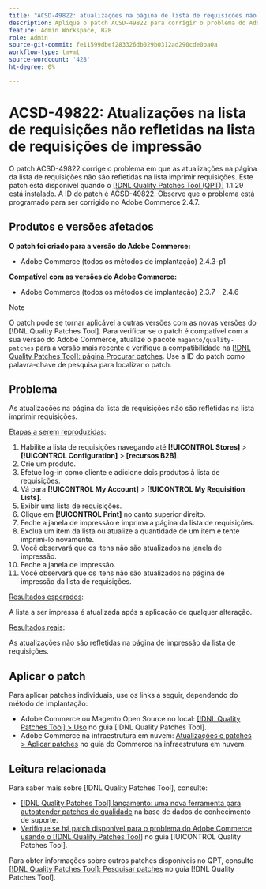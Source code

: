 ```yaml
---
title: "ACSD-49822: atualizações na página de lista de requisições não refletidas na lista de requisições de impressão"
description: Aplique o patch ACSD-49822 para corrigir o problema do Adobe Commerce em que as atualizações na página de lista de requisições não são refletidas na lista imprimir requisições.
feature: Admin Workspace, B2B
role: Admin
source-git-commit: fe11599dbef283326db029b0312ad290cde0ba0a
workflow-type: tm+mt
source-wordcount: '428'
ht-degree: 0%

---
```


# ACSD-49822: Atualizações na lista de requisições não refletidas na lista de requisições de impressão

O patch ACSD-49822 corrige o problema em que as atualizações na página da lista de requisições não são refletidas na lista imprimir requisições. Este patch está disponível quando o [[!DNL Quality Patches Tool (QPT)]](https://experienceleague.adobe.com/pt-br/docs/commerce-knowledge-base/kb/announcements/commerce-announcements/magento-quality-patches-released-new-tool-to-self-serve-quality-patches) 1.1.29 está instalado. A ID do patch é ACSD-49822. Observe que o problema está programado para ser corrigido no Adobe Commerce 2.4.7.

## Produtos e versões afetados

**O patch foi criado para a versão do Adobe Commerce:**

* Adobe Commerce (todos os métodos de implantação) 2.4.3-p1

**Compatível com as versões do Adobe Commerce:**

* Adobe Commerce (todos os métodos de implantação) 2.3.7 - 2.4.6

>[!NOTE]
>
>O patch pode se tornar aplicável a outras versões com as novas versões do [!DNL Quality Patches Tool]. Para verificar se o patch é compatível com a sua versão do Adobe Commerce, atualize o pacote `magento/quality-patches` para a versão mais recente e verifique a compatibilidade na [[!DNL Quality Patches Tool]: página Procurar patches](https://experienceleague.adobe.com/tools/commerce-quality-patches/index.html?lang=pt-BR). Use a ID do patch como palavra-chave de pesquisa para localizar o patch.

## Problema

As atualizações na página da lista de requisições não são refletidas na lista imprimir requisições.

<u>Etapas a serem reproduzidas</u>:

1. Habilite a lista de requisições navegando até **[!UICONTROL Stores]** > **[!UICONTROL Configuration]** > **[recursos B2B]**.
1. Crie um produto.
1. Efetue log-in como cliente e adicione dois produtos à lista de requisições.
1. Vá para **[!UICONTROL My Account]** > **[!UICONTROL My Requisition Lists]**.
1. Exibir uma lista de requisições.
1. Clique em **[!UICONTROL Print]** no canto superior direito.
1. Feche a janela de impressão e imprima a página da lista de requisições.
1. Exclua um item da lista ou atualize a quantidade de um item e tente imprimi-lo novamente.
1. Você observará que os itens não são atualizados na janela de impressão.
1. Feche a janela de impressão.
1. Você observará que os itens não são atualizados na página de impressão da lista de requisições.

<u>Resultados esperados</u>:

A lista a ser impressa é atualizada após a aplicação de qualquer alteração.

<u>Resultados reais</u>:

As atualizações não são refletidas na página de impressão da lista de requisições.

## Aplicar o patch

Para aplicar patches individuais, use os links a seguir, dependendo do método de implantação:

* Adobe Commerce ou Magento Open Source no local: [[!DNL Quality Patches Tool] > Uso](/help/tools/quality-patches-tool/usage.md) no guia [!DNL Quality Patches Tool].
* Adobe Commerce na infraestrutura em nuvem: [Atualizações e patches > Aplicar patches](https://experienceleague.adobe.com/docs/commerce-cloud-service/user-guide/develop/upgrade/apply-patches.html?lang=pt-BR) no guia do Commerce na infraestrutura em nuvem.

## Leitura relacionada

Para saber mais sobre [!DNL Quality Patches Tool], consulte:

* [[!DNL Quality Patches Tool] lançamento: uma nova ferramenta para autoatender patches de qualidade](https://experienceleague.adobe.com/pt-br/docs/commerce-knowledge-base/kb/announcements/commerce-announcements/magento-quality-patches-released-new-tool-to-self-serve-quality-patches) na base de dados de conhecimento de suporte.
* [Verifique se há patch disponível para o problema do Adobe Commerce usando o  [!DNL Quality Patches Tool]](/help/tools/quality-patches-tool/patches-available-in-qpt/check-patch-for-magento-issue-with-magento-quality-patches.md) no guia [!UICONTROL Quality Patches Tool].


Para obter informações sobre outros patches disponíveis no QPT, consulte [[!DNL Quality Patches Tool]: Pesquisar patches](https://experienceleague.adobe.com/tools/commerce-quality-patches/index.html?lang=pt-BR) no guia [!DNL Quality Patches Tool].
